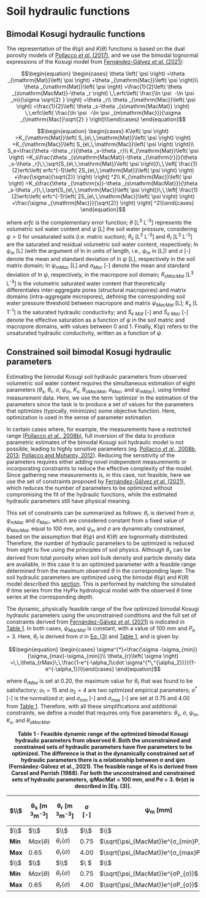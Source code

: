 <!-- MathJax -->
  <script type="text/x-mathjax-config">
    MathJax.Hub.Config({
		     TeX: {
      equationNumbers: {
        autoNumber: "AMS"
      }
    },
      tex2jax: {
        skipTags: ['script', 'noscript', 'style', 'textarea', 'pre'],
        inlineMath: [['$','$']]
      }
    });
  </script>
<script id="MathJax-script" async src="https://cdn.mathjax.org/mathjax/latest/MathJax.js?config=TeX-MML-AM_CHTML"></script>


# Soil hydraulic functions 

## Bimodal Kosugi hydraulic functions

 The representation of the $θ(ψ)$ and $K(θ)$ functions is based on the dual porosity models of [Pollacco *et al*. (2017)](#_ENDREF_40), and we use the bimodal lognormal expressions of the Kosugi model from [Fernández-Gálvez *et al*. (2021)](#_ENDREF_41): 

$$\begin{equation}
\begin{cases}	\theta \left( \psi \right) =\theta _{\mathrm{Mat}}\left( \psi \right) +\theta _{\mathrm{Mac}}\left( \psi \right)\\	\theta _{\mathrm{Mat}}\left( \psi \right) =\frac{1}{2}\left( \theta _{s\mathrm{MacMat}}-\theta _r \right) \,\,erfc\left( \frac{\ln \psi  -\ln  \psi _m}{\sigma \sqrt{2} } \right) +\theta _r\\	\theta _{\mathrm{Mac}}\left( \psi \right) =\frac{1}{2}\left( \theta _s-\theta _{s\mathrm{MacMat}} \right) \,\,erfc\left( \frac{\ln \psi  -\ln  \psi _{m\mathrm{Mac}}}{\sigma _{\mathrm{Mac}}\sqrt{2} } \right)\\\end{cases}
\end{equation}$$

$$\begin{equation}
\begin{cases}	K\left( \psi \right) =K_{\mathrm{Mat}}\left( S_{e\,\,\mathrm{Mat}}\left( \psi \right) \right) +K_{\mathrm{Mac}}\left( S_{e\,\,\mathrm{Mac}}\left( \psi \right) \right)\\	S_e=\frac{\theta -\theta _r}{\theta _s-\theta _r}\\	K_{\mathrm{Mat}}\left( \psi \right) =K_s\frac{\theta _{s\mathrm{MacMat}}-\theta _{\mathrm{r}}}{\theta _s-\theta _r}\,\,\sqrt{S_{e\,\,\mathrm{Mat}}\left( \psi \right)}\,\,\left[ \frac{1}{2}erfc\left( erfc^{-1}\left( 2S_{e\,\,\mathrm{Mat}}\left( \psi \right) \right) +\frac{\sigma}{\sqrt{2}} \right) \right] ^2\\	K_{\mathrm{Mac}}\left( \psi \right) =K_s\frac{\theta _{\mathrm{s}}-\theta _{s\mathrm{MacMat}}}{\theta _s-\theta _r}\,\,\sqrt{S_{e\,\,\mathrm{Mac}}\left( \psi \right)}\,\,\left[ \frac{1}{2}erfc\left( erfc^{-1}\left( 2S_{e\,\,\mathrm{Mac}}\left( \psi \right) \right) +\frac{\sigma _{\mathrm{Mac}}}{\sqrt{2}} \right) \right] ^2\\\end{cases}
\end{equation}$$

where $erfc$ is the complementary error function; $θ$ [L<sup>3</sup> L<sup>-3</sup>] represents the volumetric soil water content and $ψ$ [L] the soil water pressure, considering $ψ > 0$ for unsaturated soils (i.e. matric suction); $θ_s$ [L<sup>3</sup> L<sup>-3</sup>] and $θ_r$ [L<sup>3</sup> L<sup>-3</sup>] are the saturated and residual volumetric soil water content, respectively; ln $ψ_m$ [L] (with the argument of ln in units of length, i.e., $ψ_m$ in [L]) and $σ$ [-] denote the mean and standard deviation of ln $ψ$ [L], respectively in the soil matrix domain; ln $ψ_{mMac}$ [L] and $σ_{Mac}$ [-] denote the mean and standard deviation of ln $ψ$, respectively, in the macropore soil domain; $θ_{sMacMat}$ [L<sup>3</sup> L<sup>-3</sup>] is the volumetric saturated water content that theoretically differentiates inter-aggregate pores (structural macropores) and matrix domains (intra-aggregate micropores), defining the corresponding soil water pressure threshold between macropore and matrix $ψ_{MacMat}$ [L]; $K_s$ [L T<sup>-1</sup>] is the saturated hydraulic conductivity; and $S_{e\ Mat}$ [-] and $S_{e\ Mac}$ [-] denote the effective saturation as a function of $ψ$ in the soil matric and macropore domains, with values between 0 and 1. Finally, $K(ψ)$ refers to the unsaturated hydraulic conductivity, written as a function of $ψ$.

## Constrained soil bimodal Kosugi hydraulic parameters

Estimating the bimodal Kosugi soil hydraulic parameters from observed volumetric soil water content requires the simultaneous estimation of eight parameters ($θ_s$, $θ_r$, $σ$, $ψ_m$, $K_s$, $θ_{sMacMat}$, $σ_{Mac}$, and $ψ_{mMac}$), using limited measurement data. Here, we use the term ‘optimize’ in the estimation of the parameters since the task is to produce a set of values for the parameters that optimizes (typically, minimizes) some objective function. Here, optimization is used in the sense of parameter estimation.

In certain cases where, for example, the measurements have a restricted range [(Pollacco *et al*., 2008b)](#_ENDREF_42), full inversion of the data to produce parametric estimates of the bimodal Kosugi soil hydraulic model is not possible, leading to highly sensitive parameters (eg. [Pollacco *et al*., 2008b](#_ENDREF_43), [2013](#_ENDREF_44); [Pollacco and Mohanty, 2012](#_ENDREF_45)). Reducing the sensitivity of the parameters requires either adding novel independent measurements or incorporating constraints to reduce the effective complexity of the model. Since gathering new measurements is, in this case, not feasible, here we use the set of constraints proposed by [Fernández-Gálvez *et al.* (2021)](#_ENDREF_41), which reduces the number of parameters to be optimized without compromising the fit of the hydraulic functions, while the estimated hydraulic parameters still have physical meaning. 

This set of constraints can be summarized as follows: $θ_r$ is derived from $σ$, $ψ_{mMac}$ and $σ_{Mac}$, which are considered constant from a fixed value of $ψ_{MacMat}$, equal to 100 mm, and $ψ_m$ and $σ$ are dynamically constrained, based on the assumption that $θ(ψ)$ and $K(θ)$ are lognormally distributed. Therefore, the number of hydraulic parameters to be optimized is reduced from eight to five using the principles of soil physics. Although $θ_s$ can be derived from total porosity when soil bulk density and particle density data are available, in this case it is an optimized parameter with a feasible range determined from the maximum observed $θ$ in the corresponding layer. The soil hydraulic parameters are optimized using the bimodal $θ(ψ)$ and $K(θ)$ model described this [section](https://manaakiwhenua.github.io/SoilWater_ToolBox.jl/HYDRAULIC_FUNCTIONS/HydraulicFunctions). This is performed by matching the simulated $θ$ time series from the HyPix hydrological model with the observed $θ$ time series at the corresponding depth. 

The dynamic, physically feasible range of the five optimized bimodal Kosugi hydraulic parameters using the unconstrained conditions and the full set of constraints derived from [Fernández-Gálvez *et al*. (2021)](#_ENDREF_41) is indicated in [Table 1](). In both cases, $ψ_{MacMat}$ is constant, with a value of 100 mm and $P_σ = 3$. Here, $θ_r$ is derived from $σ$ in [Eq. (3)]() and [Table 1](), and is given by:

$$\begin{equation}
\begin{cases}	\sigma^{*}=\frac{\sigma -\sigma_{min}}{\sigma_{max}-\sigma_{min}}\\	\theta_{r}\left( \sigma \right) =\,\,\theta_{rMax}\,\,\frac{1-e^{-\alpha_1\cdot \sigma^{*\,^{\alpha_2}}}}{1-e^{-\alpha_1}}\\\end{cases}
\end{equation}$$



where $θ_{rMax}$ is set at 0.20, the maximum value for $θ_r$ that was found to be satisfactory; $α_1 = 15$ and $α_2 = 4$ are two optimized empirical parameters; $σ^*$ [-] is the normalized $σ$; and $σ_{min}$ [-] and $σ_{max}$ [-] are set at 0.75 and 4.00 from [Table 1](). Therefore, with all these simplifications and additional constraints, we define a model that requires only five parameters:  $θ_s$, $σ$, $ψ_m$, $K_s$, and $θ_{sMacMat}$.

 <figcaption align = "center"><b>Table 1 - Feasible dynamic range of the optimized bimodal Kosugi hydraulic parameters from observed θ. Both the unconstrained and constrained sets of hydraulic parameters have five parameters to be optimized. The difference is that in the dynamically constrained set of hydraulic parameters there is a relationship between σ and ψm (Fernández-Gálvez et al., 2021). The feasible range of Ks is derived from Carsel and Parrish (1988). For both the unconstrained and constrained sets of hydraulic parameters, ψMacMat = 100 mm, and Pσ = 3. θr(σ) is described in [Eq. (3)].</b></figcaption></figure>

 $\\$ | $\boldsymbol{\theta_{s}}$ [m <sup>3</sup>m<sup>-3</sup>] | $\boldsymbol{\theta_{r}}$ [m <sup>3</sup>m<sup>-3</sup>]| $\boldsymbol{σ}$ [-]| $\boldsymbol{\psi _{m}}$ [mm]| $\boldsymbol{K_{s}}$ [cm h<sup>-1</sup>] | $\boldsymbol{\theta_{sMacMat}}$ [m <sup>3</sup>m<sup>-3</sup>]| $\boldsymbol{\psi _{mMac}}$ [mm] | $\boldsymbol{σ_{Mac}}$ [-]
--|---|--------------------|-----|----|-----------|-----------|----|---
$\\$ |$\\$ |$\\$ |$\\$ |$\\$ |$\\$ |$\\$ |$\\$ |$\\$ |
**Min** | $Max(\theta)$ | $\theta_{r}(σ)$ | 0.75 | $\sqrt{\psi_{MacMat}}e^{σ_{min}P_{σ}}$ | 0.02 | $0.75\theta_s$ | $\sqrt{\psi_{MacMat}}$ | $ln \psi_{MacMat}/2P_{σ}$
**Max** | 0.65 | $\theta_{r}(σ)$ | 4.00 | $\sqrt{\psi_{MacMat}}e^{σ_{max}P_{σ}}$ | 30.00 | $\theta_s$ | $\sqrt{\psi_{MacMat}}$ |$ln \psi_{MacMat}/2P_{σ}$
$\\$ |$\\$ |$\\$ |$\\ $ |$\\$ |$\\$ |$\\$ |$\\$ |$\\$ |
**Min** | $Max(\theta)$ | $\theta_{r}(σ)$ | 0.75 | $\sqrt{\psi_{MacMat}}e^{σP_{σ}}$ | 0.02 | $0.75\theta_s$ | $\sqrt{\psi_{MacMat}}$ | $ln \psi_{MacMat}/2P_{σ}$
**Max** | 0.65 | $\theta_{r}(σ)$ | 4.00 | $\sqrt{\psi_{MacMat}}e^{σP_{σ}}$ | 30.00 | $\theta_s$ | $\sqrt{\psi_{MacMat}}$ | $ln \psi_{MacMat}/2P_{σ}$

